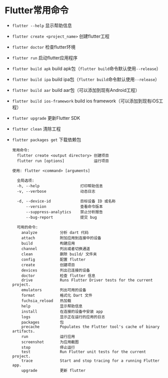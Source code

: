 # Flutter常用命令
* `flutter --help` 显示帮助信息

* `flutter create <project_name>` 创建flutter工程

* `flutter doctor` 检查flutter环境

* `flutter run` 启动flutter应用程序

* `flutter build apk` build apk包（`flutter build`命令默认使用`--release`）

* `flutter build ipa` build ipa包（`flutter build`命令默认使用`--release`）

* `flutter build aar` build aar包（可以添加到现有Android工程）

* `flutter build ios-framework` build ios framework（可以添加到现有iOS工程）

* `flutter upgrade` 更新Flutter SDK

* `flutter clean` 清除工程

* `flutter packages get` 下载依赖包

  ```
  常用命令:
    flutter create <output directory> 创建项目
    flutter run [options]             运行项目
  
  使用: flutter <command> [arguments]
  
    全局选项:
    -h, --help                  打印帮助信息
    -v, --verbose               动态日志
  
    -d, --device-id             目标设备 ID 或名称
        --version               查看命令版本
        --suppress-analytics    禁止分析报告
        --bug-report            提交 bug
  
    可用的命令:
      analyze          分析 dart 代码
      attach           附加应用到连接中的设备
      build            构建应用
      channel          列出或者切换通道
      clean            删除 build/ 文件夹
      config           配置 flutter
      create           创建项目
      devices          列出已连接的设备
      doctor           检查 flutter 信息
      drive            Runs Flutter Driver tests for the current project.
      emulators        列出可用的设备
      format           格式化 Dart 文件
      fuchsia_reload   热加载
      help             显示帮助信息
      install          在连接的设备中安装 app
      logs             显示正在运行的应用的日志
      packages         包
      precache         Populates the Flutter tool's cache of binary artifacts.
      run              运行应用
      screenshot       为应用截图
      stop             停止运行
      test             Run Flutter unit tests for the current project.
      trace            Start and stop tracing for a running Flutter app.
      upgrade          更新 flutter
  ```

